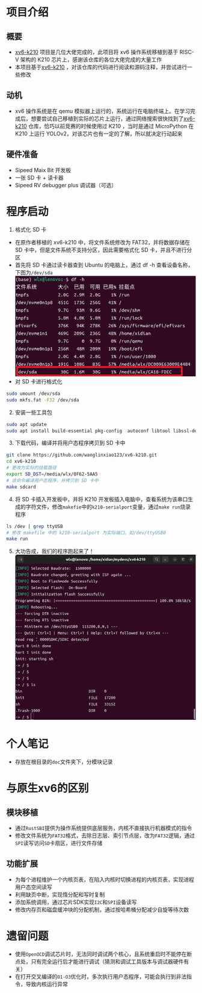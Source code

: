# 项目介绍
## 概要
- [xv6-k210](https://github.com/HUST-OS/xv6-k210 ) 项目是几位大佬完成的，此项目将 xv6 操作系统移植到基于 RISC-V 架构的 K210 芯片上，感谢该仓库的各位大佬完成的大量工作
- 本项目基于[xv6-k210](https://github.com/HUST-OS/xv6-k210 ) ，对该仓库的代码进行阅读和源码注释，并尝试进行一些修改
## 动机
- xv6 操作系统是在 qemu 模拟器上运行的，系统运行在电脑终端上。在学习完成后，想要尝试自己移植到实际的芯片上运行，通过网络搜索很快找到了[xv6-k210](https://github.com/HUST-OS/xv6-k210 ) 仓库，恰巧以前竞赛的时候使用过 K210 ，当时是通过 MicroPython 在 K210 上运行 YOLOv2，对该芯片也有一定的了解，所以就决定行动起来
## 硬件准备
- Sipeed Maix Bit 开发板
- 一张 SD 卡 + 读卡器
- Sipeed RV debugger plus 调试器（可选）

# 程序启动
1. 格式化 SD 卡
- 在原作者移植的 xv6-k210 中，将文件系统修改为 FAT32，并将数据存储在 SD 卡中，但是文件系统不支持分区，因此需要格式化 SD 卡，并且不进行分区
- 首先将 SD 卡通过读卡器查到 Ubuntu 的电脑上，通过 df -h 查看设备名称，下图为`/dev/sda`
![](./img/1.jpg)
- 对 SD 卡进行格式化
```bash
sudo umount /dev/sda
sudo mkfs.fat -F32 /dev/sda
```


2. 安装一些工具包
```bash
sudo apt update
sudo apt install build-essential pkg-config  autoconf libtool libssl-dev flex bison ninja-build libglib2.0-dev libpixman-1-dev libslirp-dev libncurses5-dev libncursesw5-dev git build-essential gdb-multiarch qemu-system-misc gcc-riscv64-linux-gnu binutils-riscv64-linux-gnu gcc-riscv64-unknown-elf
```

3. 下载代码，编译并将用户态程序拷贝到 SD 卡中
```bash
git clone https://github.com/wanglinxiao123/xv6-k210.git
cd xv6-k210
# 更改为实际的挂载路径
export SD_DST=/media/wlx/0F62-5AA5
# 该命令编译用户态程序，并拷贝到 SD 卡中
make sdcard
```

4. 将 SD 卡插入开发板中，并将 K210 开发板插入电脑中，查看系统为该串口生成的字符文件，修改`makefie`中的`k210-serialport`变量，通过`make run`烧录程序
```bash
ls /dev | grep ttyUSB
# 修改 makefile 中的 k210-serialport 为实际端口，如/dev/ttyUSB0
make run
```

5. 大功告成，我们的程序跑起来了！
![](./img/2.jpg)

# 个人笔记
- 存放在根目录的`doc`文件夹下，分模块记录

# 与原生xv6的区别
## 模块移植
- 通过`RustSBI`提供为操作系统提供底层服务，内核不直接执行机器模式的指令
- 修改文件系统为`FAT32`格式，去除日志层、索引节点层，改为`FAT32`逻辑，通过`SPI`读写访问`SD`卡扇区，进行文件存储
## 功能扩展
- 为每个进程维护一个内核页表，在陷入内核时切换进程的内核页表，实现进程用户态空间读写
- 利用缺页中断，实现惰分配和写时复制
- 添加系统调用，通过芯片SDK实现`I2C`和`SPI`设备读写
- 修改内存页和磁盘缓冲块的分配机制，通过按哈希桶分配减少自旋等待次数

# 遗留问题
- 使用`OpenOCD`调试芯片时，无法同时调试两个核心，且系统重启时不能停在断点处，只有完全运行后才能进行调试（猜测和调试工具版本与调试器硬件有关）
- 在打开交叉编译的`O1-O3`优化时，多次执行用户态程序，可能会执行到非法指令，导致内核运行异常